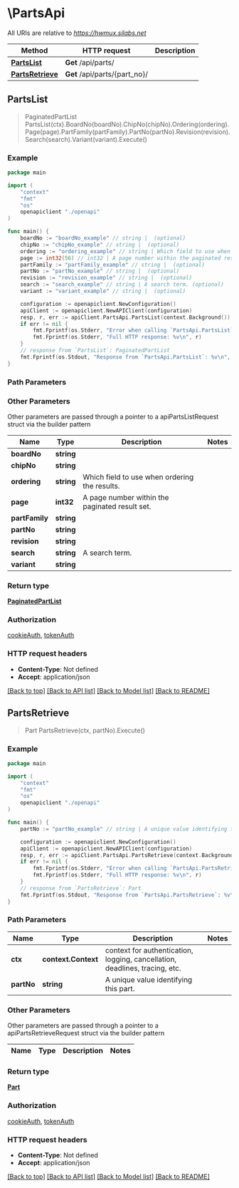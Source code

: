 # \PartsApi

All URIs are relative to *https://hwmux.silabs.net*

Method | HTTP request | Description
------------- | ------------- | -------------
[**PartsList**](PartsApi.md#PartsList) | **Get** /api/parts/ | 
[**PartsRetrieve**](PartsApi.md#PartsRetrieve) | **Get** /api/parts/{part_no}/ | 



## PartsList

> PaginatedPartList PartsList(ctx).BoardNo(boardNo).ChipNo(chipNo).Ordering(ordering).Page(page).PartFamily(partFamily).PartNo(partNo).Revision(revision).Search(search).Variant(variant).Execute()



### Example

```go
package main

import (
    "context"
    "fmt"
    "os"
    openapiclient "./openapi"
)

func main() {
    boardNo := "boardNo_example" // string |  (optional)
    chipNo := "chipNo_example" // string |  (optional)
    ordering := "ordering_example" // string | Which field to use when ordering the results. (optional)
    page := int32(56) // int32 | A page number within the paginated result set. (optional)
    partFamily := "partFamily_example" // string |  (optional)
    partNo := "partNo_example" // string |  (optional)
    revision := "revision_example" // string |  (optional)
    search := "search_example" // string | A search term. (optional)
    variant := "variant_example" // string |  (optional)

    configuration := openapiclient.NewConfiguration()
    apiClient := openapiclient.NewAPIClient(configuration)
    resp, r, err := apiClient.PartsApi.PartsList(context.Background()).BoardNo(boardNo).ChipNo(chipNo).Ordering(ordering).Page(page).PartFamily(partFamily).PartNo(partNo).Revision(revision).Search(search).Variant(variant).Execute()
    if err != nil {
        fmt.Fprintf(os.Stderr, "Error when calling `PartsApi.PartsList``: %v\n", err)
        fmt.Fprintf(os.Stderr, "Full HTTP response: %v\n", r)
    }
    // response from `PartsList`: PaginatedPartList
    fmt.Fprintf(os.Stdout, "Response from `PartsApi.PartsList`: %v\n", resp)
}
```

### Path Parameters



### Other Parameters

Other parameters are passed through a pointer to a apiPartsListRequest struct via the builder pattern


Name | Type | Description  | Notes
------------- | ------------- | ------------- | -------------
 **boardNo** | **string** |  | 
 **chipNo** | **string** |  | 
 **ordering** | **string** | Which field to use when ordering the results. | 
 **page** | **int32** | A page number within the paginated result set. | 
 **partFamily** | **string** |  | 
 **partNo** | **string** |  | 
 **revision** | **string** |  | 
 **search** | **string** | A search term. | 
 **variant** | **string** |  | 

### Return type

[**PaginatedPartList**](PaginatedPartList.md)

### Authorization

[cookieAuth](../README.md#cookieAuth), [tokenAuth](../README.md#tokenAuth)

### HTTP request headers

- **Content-Type**: Not defined
- **Accept**: application/json

[[Back to top]](#) [[Back to API list]](../README.md#documentation-for-api-endpoints)
[[Back to Model list]](../README.md#documentation-for-models)
[[Back to README]](../README.md)


## PartsRetrieve

> Part PartsRetrieve(ctx, partNo).Execute()



### Example

```go
package main

import (
    "context"
    "fmt"
    "os"
    openapiclient "./openapi"
)

func main() {
    partNo := "partNo_example" // string | A unique value identifying this part.

    configuration := openapiclient.NewConfiguration()
    apiClient := openapiclient.NewAPIClient(configuration)
    resp, r, err := apiClient.PartsApi.PartsRetrieve(context.Background(), partNo).Execute()
    if err != nil {
        fmt.Fprintf(os.Stderr, "Error when calling `PartsApi.PartsRetrieve``: %v\n", err)
        fmt.Fprintf(os.Stderr, "Full HTTP response: %v\n", r)
    }
    // response from `PartsRetrieve`: Part
    fmt.Fprintf(os.Stdout, "Response from `PartsApi.PartsRetrieve`: %v\n", resp)
}
```

### Path Parameters


Name | Type | Description  | Notes
------------- | ------------- | ------------- | -------------
**ctx** | **context.Context** | context for authentication, logging, cancellation, deadlines, tracing, etc.
**partNo** | **string** | A unique value identifying this part. | 

### Other Parameters

Other parameters are passed through a pointer to a apiPartsRetrieveRequest struct via the builder pattern


Name | Type | Description  | Notes
------------- | ------------- | ------------- | -------------


### Return type

[**Part**](Part.md)

### Authorization

[cookieAuth](../README.md#cookieAuth), [tokenAuth](../README.md#tokenAuth)

### HTTP request headers

- **Content-Type**: Not defined
- **Accept**: application/json

[[Back to top]](#) [[Back to API list]](../README.md#documentation-for-api-endpoints)
[[Back to Model list]](../README.md#documentation-for-models)
[[Back to README]](../README.md)

